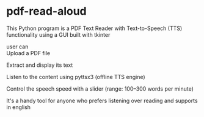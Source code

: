 # pdf-read-aloud
This Python program is a PDF Text Reader with Text-to-Speech (TTS) functionality using a GUI built with tkinter <br>

user can <br>
Upload a PDF file

Extract and display its text

Listen to the content using pyttsx3 (offline TTS engine)

Control the speech speed with a slider (range: 100–300 words per minute)


It's a handy tool for anyone who prefers listening over reading and supports in english 
